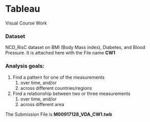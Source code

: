 # Tableau
Visual Course Work

### Dataset
NCD_RisC dataset on BMI (Body Mass index), Diabetes, and Blood Pressure.
It is attached here with the File name **CW1**
### Analysis goals:
<ol>
  <li>Find a pattern for one of the measurements
    <ol>
      <li>over time, and/or</li>
      <li>across different countries/regions</li>
    </ol>
  </li>
  <li>Find a relationship between two or three measurements
    <ol>
      <li>over time, and/or</li>
      <li>across different area</li>
    </ol>
  </li>
</ol>

The Submission File is **M00917128_VDA_CW1.twb**

